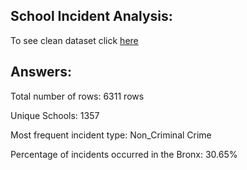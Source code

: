 ## School Incident Analysis:

To see clean dataset click [here](https://docs.google.com/spreadsheets/d/13UFmxkcSOFqXs-yDXWyCwExZzTh4Spj_lCPqce8eeEw/edit?gid=1663413182#gid=1663413182)

## Answers:

Total number of rows: 			                      6311 rows

Unique Schools:				                            1357

Most frequent incident type: 		                  Non_Criminal Crime

Percentage of incidents occurred in the Bronx:		30.65%
